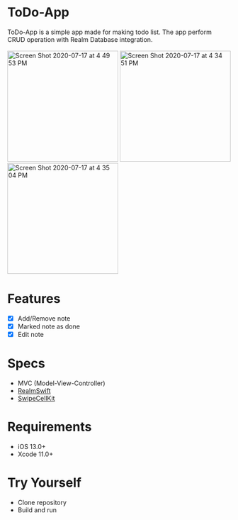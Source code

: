 # ToDo-App
ToDo-App is a simple app made for making todo list. 
The app perform CRUD operation with Realm Database integration.  
<br>
<img width="250" alt="Screen Shot 2020-07-17 at 4 49 53 PM" src="https://user-images.githubusercontent.com/26893548/87775243-ff55b500-c84f-11ea-9eb4-a22baa8c00c6.png">
<img width="250" alt="Screen Shot 2020-07-17 at 4 34 51 PM" src="https://user-images.githubusercontent.com/26893548/87775331-1dbbb080-c850-11ea-970b-3530402e5d62.png">
<img width="250" alt="Screen Shot 2020-07-17 at 4 35 04 PM" src="https://user-images.githubusercontent.com/26893548/87775308-1399b200-c850-11ea-871b-f334ee8da653.png">

# Features
* [x] Add/Remove note
* [x] Marked note as done
* [x] Edit note

# Specs
* MVC (Model-View-Controller)
* [RealmSwift](https://realm.io/docs/swift/latest/)
* [SwipeCellKit](https://github.com/SwipeCellKit/SwipeCellKit)

# Requirements
* iOS 13.0+
* Xcode 11.0+

# Try Yourself
* Clone repository
* Build and run
